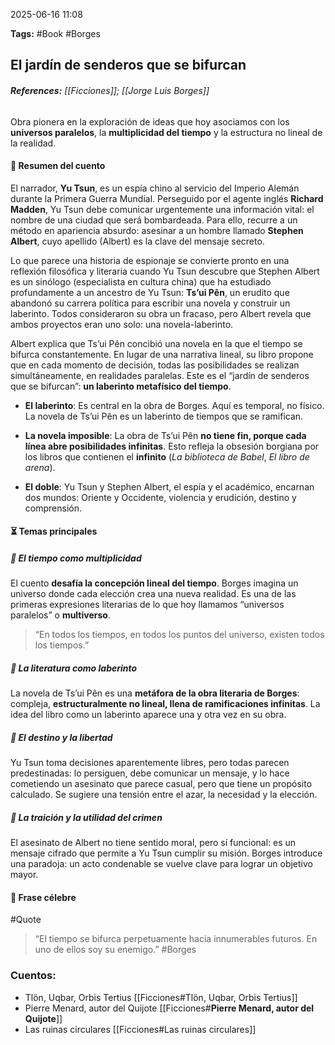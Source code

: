 2025-06-16 11:08

**Tags:** #Book #Borges 

## El jardín de senderos que se bifurcan

###### **References:** [[Ficciones]];  [[Jorge Luis Borges]]

Obra pionera en la exploración de ideas que hoy asociamos con los **universos paralelos**, la **multiplicidad del tiempo** y la estructura no lineal de la realidad.
#### 📖 **Resumen del cuento**

El narrador, **Yu Tsun**, es un espía chino al servicio del Imperio Alemán durante la Primera Guerra Mundial. Perseguido por el agente inglés **Richard Madden**, Yu Tsun debe comunicar urgentemente una información vital: el nombre de una ciudad que será bombardeada. Para ello, recurre a un método en apariencia absurdo: asesinar a un hombre llamado **Stephen Albert**, cuyo apellido (Albert) es la clave del mensaje secreto.

Lo que parece una historia de espionaje se convierte pronto en una reflexión filosófica y literaria cuando Yu Tsun descubre que Stephen Albert es un sinólogo (especialista en cultura china) que ha estudiado profundamente a un ancestro de Yu Tsun: **Ts’ui Pên**, un erudito que abandonó su carrera política para escribir una novela y construir un laberinto. Todos consideraron su obra un fracaso, pero Albert revela que ambos proyectos eran uno solo: una novela-laberinto.

Albert explica que Ts’ui Pên concibió una novela en la que el tiempo se bifurca constantemente. En lugar de una narrativa lineal, su libro propone que en cada momento de decisión, todas las posibilidades se realizan simultáneamente, en realidades paralelas. Este es el “jardín de senderos que se bifurcan”: **un laberinto metafísico del tiempo**.

- **El laberinto**: Es central en la obra de Borges. Aquí es temporal, no físico. La novela de Ts’ui Pên es un laberinto de tiempos que se ramifican.
    
- **La novela imposible**: La obra de Ts’ui Pên **no tiene fin, porque cada línea abre posibilidades infinitas**. Esto refleja la obsesión borgiana por los libros que contienen el **infinito** (_La biblioteca de Babel_, _El libro de arena_).
    
- **El doble**: Yu Tsun y Stephen Albert, el espía y el académico, encarnan dos mundos: Oriente y Occidente, violencia y erudición, destino y comprensión.

#### ⏳ **Temas principales**
##### 🔹 El tiempo como multiplicidad

El cuento **desafía la concepción lineal del tiempo**. Borges imagina un universo donde cada elección crea una nueva realidad. Es una de las primeras expresiones literarias de lo que hoy llamamos “universos paralelos” o **multiverso**.

> “En todos los tiempos, en todos los puntos del universo, existen todos los tiempos.”

##### 🔹 La literatura como laberinto
La novela de Ts’ui Pên es una **metáfora de la obra literaria de Borges**: compleja, **estructuralmente no lineal, llena de ramificaciones infinitas**. La idea del libro como un laberinto aparece una y otra vez en su obra.

##### 🔹 El destino y la libertad
Yu Tsun toma decisiones aparentemente libres, pero todas parecen predestinadas: lo persiguen, debe comunicar un mensaje, y lo hace cometiendo un asesinato que parece casual, pero que tiene un propósito calculado. Se sugiere una tensión entre el azar, la necesidad y la elección.

##### 🔹 La traición y la utilidad del crimen
El asesinato de Albert no tiene sentido moral, pero sí funcional: es un mensaje cifrado que permite a Yu Tsun cumplir su misión. Borges introduce una paradoja: un acto condenable se vuelve clave para lograr un objetivo mayor.

#### 🧵 Frase célebre
#Quote 
> “El tiempo se bifurca perpetuamente hacia innumerables futuros. En uno de ellos soy su enemigo.” #Borges 

### **Cuentos:**
- Tlön, Uqbar, Orbis Tertius [[Ficciones#Tlön, Uqbar, Orbis Tertius]]
- Pierre Menard, autor del Quijote [[Ficciones#**Pierre Menard, autor del Quijote**]]
- Las ruinas circulares [[Ficciones#Las ruinas circulares]]
















